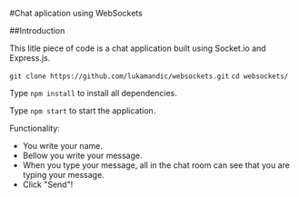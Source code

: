 #Chat aplication using WebSockets

##Introduction

This litle piece of code is a chat application built using Socket.io and Express.js.

`git clone https://github.com/lukamandic/websockets.git`
`cd websockets/`

Type `npm install` to install all dependencies.

Type `npm start` to start the application.

Functionality: 
- You write your name.
- Bellow you write your message.
- When you type your message, all in the chat room can see that you are typing your message.
- Click "Send"!